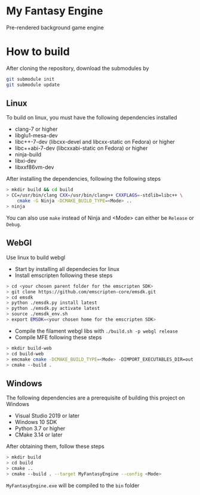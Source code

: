 # My Fantasy Engine

Pre-rendered background game engine
 

# How to build 

After cloning the repository, download the submodules by 

```bash
git submodule init
git submodule update
```

## Linux
To build on linux, you must have the following dependencies installed
- clang-7 or higher
- libglu1-mesa-dev
- libc++-7-dev (libcxx-devel and libcxx-static on Fedora) or higher
- libc++abi-7-dev (libcxxabi-static on Fedora) or higher
- ninja-build
- libxi-dev
- libxxf86vm-dev

After installing the dependencies, following the following steps 
```bash
> mkdir build && cd build 
> CC=/usr/bin/clang CXX=/usr/bin/clang++ CXXFLAGS=-stdlib=libc++ \
    cmake -G Ninja -DCMAKE_BUILD_TYPE=<Mode> ..
> ninja
```
You can also use `make` instead of Ninja and \<Mode\> can either be `Release` or `Debug`.

## WebGl
Use linux to build webgl
- Start by installing all dependecies for linux
- Install emscripten following these steps
```bash
> cd <your chosen parent folder for the emscripten SDK>
> git clone https://github.com/emscripten-core/emsdk.git
> cd emsdk
> python ./emsdk.py install latest
> python ./emsdk.py activate latest
> source ./emsdk_env.sh
> export EMSDK=<your chosen home for the emscripten SDK>
```
- Compile the filament webgl libs with `./build.sh -p webgl release`
- Compile MFE following these steps
```bash
> mkdir build-web
> cd build-web
> emcmake cmake -DCMAKE_BUILD_TYPE=<Mode> -DIMPORT_EXECUTABLES_DIR=out ..
> cmake --build .
```

## Windows
The following dependencies are a prerequisite of building this project on Windows
- Visual Studio 2019 or later
- Windows 10 SDK
- Python 3.7 or higher
- CMake 3.14 or later

After obtaining them, follow these steps 
```bash
> mkdir build 
> cd build 
> cmake ..
> cmake --build . --target MyFantasyEngine --config <Mode>
```

`MyFantasyEngine.exe` will be compiled to the 	`bin` folder
